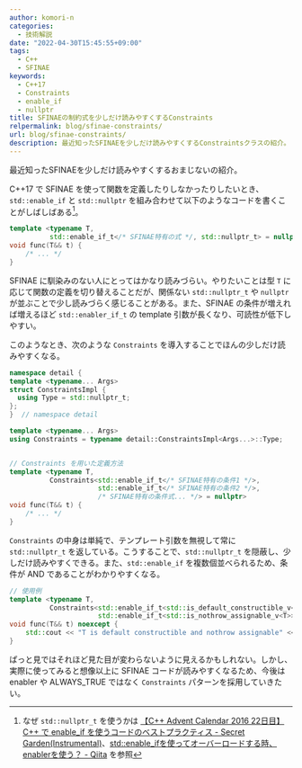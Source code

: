 ```yaml
---
author: komori-n
categories:
  - 技術解説
date: "2022-04-30T15:45:55+09:00"
tags:
  - C++
  - SFINAE
keywords:
  - C++17
  - Constraints
  - enable_if
  - nullptr
title: SFINAEの制約式を少しだけ読みやすくするConstraints
relpermalink: blog/sfinae-constraints/
url: blog/sfinae-constraints/
description: 最近知ったSFINAEを少しだけ読みやすくするConstraintsクラスの紹介。
---
```


最近知ったSFINAEを少しだけ読みやすくするおまじないの紹介。

C++17 で SFINAE を使って関数を定義したりしなかったりしたいとき、`std::enable_if` と `std::nullptr` を組み合わせて以下のようなコードを書くことがしばしばある[^1]。

[^1]: なぜ `std::nullptr_t` を使うかは [【C++ Advent Calendar 2016 22日目】C++ で enable_if を使うコードのベストプラクティス - Secret Garden(Instrumental)](https://secret-garden.hatenablog.com/entry/2016/12/22/032008)、[std::enable_ifを使ってオーバーロードする時、enablerを使う？ - Qiita](https://qiita.com/kazatsuyu/items/203584ef4cb8b9e52462) を参照

```cpp
template <typename T,
          std::enable_if_t</* SFINAE特有の式 */, std::nullptr_t> = nullptr>
void func(T&& t) {
    /* ... */
}
```

SFINAE に馴染みのない人にとってはかなり読みづらい。やりたいことは型 `T` に応じて関数の定義を切り替えることだが、関係ない `std::nullptr_t` や `nullptr` が並ぶことで少し読みづらく感じることがある。また、SFINAE の条件が増えれば増えるほど `std::enabler_if_t` の template 引数が長くなり、可読性が低下しやすい。

このようなとき、次のような `Constraints` を導入することでほんの少しだけ読みやすくなる。

```cpp
namespace detail {
template <typename... Args>
struct ConstraintsImpl {
  using Type = std::nullptr_t;
};
}  // namespace detail

template <typename... Args>
using Constraints = typename detail::ConstraintsImpl<Args...>::Type;


// Constraints を用いた定義方法
template <typename T,
          Constraints<std::enable_if_t</* SFINAE特有の条件1 */>,
                      std::enable_if_t</* SFINAE特有の条件2 */>,
                      /* SFINAE特有の条件式... */> = nullptr>
void func(T&& t) {
    /* ... */
}
```

`Constraints` の中身は単純で、テンプレート引数を無視して常に `std::nullptr_t` を返している。こうすることで、`std::nullptr_t` を隠蔽し、少しだけ読みやすくできる。また、`std::enable_if` を複数個並べられるため、条件が AND であることがわかりやすくなる。

```cpp
// 使用例
template <typename T,
          Constraints<std::enable_if_t<std::is_default_constructible_v<T>>,
                      std::enable_if_t<std::is_nothrow_assignable_v<T>>> = nullptr>
void func(T&& t) noexcept {
    std::cout << "T is default constructible and nothrow assignable" << std::endl;
}
```

ぱっと見ではそれほど見た目が変わらないように見えるかもしれない。しかし、実際に使ってみると想像以上に SFINAE コードが読みやすくなるため、今後は enabler や ALWAYS_TRUE ではなく `Constraints` パターンを採用していきたい。
